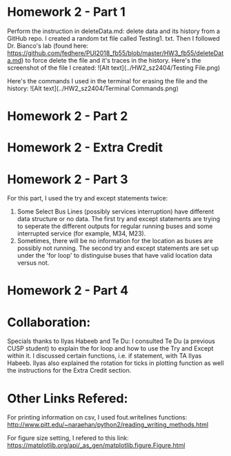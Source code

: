 # Homework 2 - Part 1
Perform the instruction in deleteData.md: delete data and its history from a GitHub repo.
I created a random txt file called Testing1. txt. Then I followed Dr. Bianco's lab (found here: https://github.com/fedhere/PUI2018_fb55/blob/master/HW3_fb55/deleteData.md) to force delete the file and it's traces in the history. 
Here's the screenshot of the file I created:
![Alt text](../HW2_sz2404/Testing File.png)

Here's the commands I used in the terminal for erasing the file and the history:
![Alt text](../HW2_sz2404/Terminal Commands.png)

# Homework 2 - Part 2

# Homework 2 - Extra Credit

# Homework 2 - Part 3
For this part, I used the try and except statements twice:
1. Some Select Bus Lines (possibly services interruption) have different data structure or no data. The first try and except statements are trying to seperate the different outputs for regular running buses and some interrupted service (for example, M34, M23). 
2. Sometimes, there will be no information for the location as buses are possibly not running. The second try and except statements are set up under the 'for loop' to distinguise buses that have valid location data versus not. 

# Homework 2 - Part 4

# Collaboration:
Specials thanks to Ilyas Habeeb and Te Du:
I consulted Te Du (a previous CUSP student) to explain the for loop and how to use the Try and Except within it.
I discussed certain functions, i.e. if statement, with TA Ilyas Habeeb. Ilyas also explained the rotation for ticks in plotting function as well the instructions for the Extra Credit section. 

# Other Links Refered:
For printing information on csv, I used fout.writelines functions: http://www.pitt.edu/~naraehan/python2/reading_writing_methods.html

For figure size setting, I refered to this link: 
https://matplotlib.org/api/_as_gen/matplotlib.figure.Figure.html
